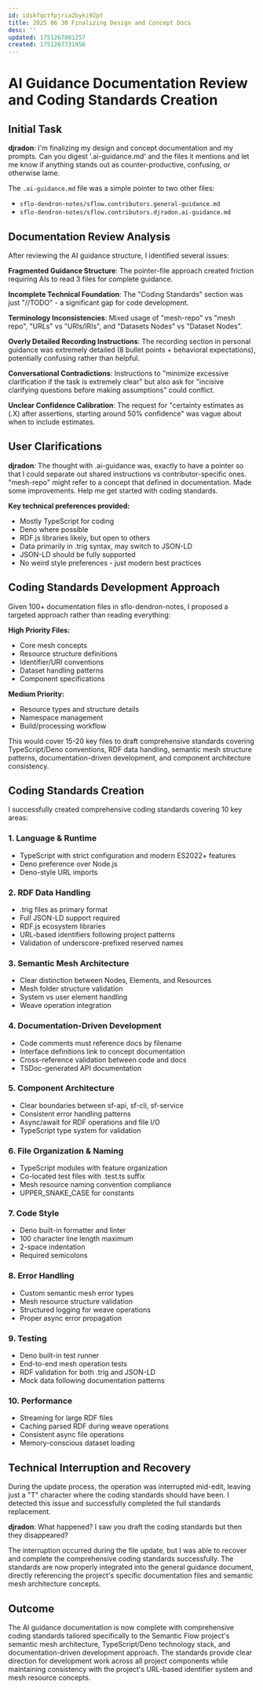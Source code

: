 ```yaml
---
id: idskfqctfpjria2byki92pt
title: 2025 06 30 Finalizing Design and Concept Docs
desc: ''
updated: 1751267801257
created: 1751267731956
---
```


# AI Guidance Documentation Review and Coding Standards Creation

## Initial Task

**djradon**: I'm finalizing my design and concept documentation and my prompts. Can you digest '.ai-guidance.md' and the files it mentions and let me know if anything stands out as counter-productive, confusing, or otherwise lame.

The `.ai-guidance.md` file was a simple pointer to two other files:
- `sflo-dendron-notes/sflow.contributors.general-guidance.md` 
- `sflo-dendron-notes/sflow.contributors.djradon.ai-guidance.md`

## Documentation Review Analysis

After reviewing the AI guidance structure, I identified several issues:

**Fragmented Guidance Structure**: The pointer-file approach created friction requiring AIs to read 3 files for complete guidance.

**Incomplete Technical Foundation**: The "Coding Standards" section was just "//TODO" - a significant gap for code development.

**Terminology Inconsistencies**: Mixed usage of "mesh-repo" vs "mesh repo", "URLs" vs "URIs/IRIs", and "Datasets Nodes" vs "Dataset Nodes".

**Overly Detailed Recording Instructions**: The recording section in personal guidance was extremely detailed (8 bullet points + behavioral expectations), potentially confusing rather than helpful.

**Conversational Contradictions**: Instructions to "minimize excessive clarification if the task is extremely clear" but also ask for "incisive clarifying questions before making assumptions" could conflict.

**Unclear Confidence Calibration**: The request for "certainty estimates as (.X) after assertions, starting around 50% confidence" was vague about when to include estimates.

## User Clarifications

**djradon**: The thought with .ai-guidance was, exactly to have a pointer so that I could separate out shared instructions vs contributor-specific ones. "mesh-repo" might refer to a concept that defined in documentation. Made some improvements. Help me get started with coding standards.

**Key technical preferences provided:**
- Mostly TypeScript for coding
- Deno where possible 
- RDF.js libraries likely, but open to others
- Data primarily in .trig syntax, may switch to JSON-LD
- JSON-LD should be fully supported
- No weird style preferences - just modern best practices

## Coding Standards Development Approach

Given 100+ documentation files in sflo-dendron-notes, I proposed a targeted approach rather than reading everything:

**High Priority Files:**
- Core mesh concepts
- Resource structure definitions
- Identifier/URI conventions
- Dataset handling patterns
- Component specifications

**Medium Priority:**
- Resource types and structure details
- Namespace management
- Build/processing workflow

This would cover 15-20 key files to draft comprehensive standards covering TypeScript/Deno conventions, RDF data handling, semantic mesh structure patterns, documentation-driven development, and component architecture consistency.

## Coding Standards Creation

I successfully created comprehensive coding standards covering 10 key areas:

### 1. Language & Runtime
- TypeScript with strict configuration and modern ES2022+ features
- Deno preference over Node.js
- Deno-style URL imports

### 2. RDF Data Handling  
- .trig files as primary format
- Full JSON-LD support required
- RDF.js ecosystem libraries
- URL-based identifiers following project patterns
- Validation of underscore-prefixed reserved names

### 3. Semantic Mesh Architecture
- Clear distinction between Nodes, Elements, and Resources
- Mesh folder structure validation
- System vs user element handling
- Weave operation integration

### 4. Documentation-Driven Development
- Code comments must reference docs by filename
- Interface definitions link to concept documentation
- Cross-reference validation between code and docs
- TSDoc-generated API documentation

### 5. Component Architecture
- Clear boundaries between sf-api, sf-cli, sf-service
- Consistent error handling patterns
- Async/await for RDF operations and file I/O
- TypeScript type system for validation

### 6. File Organization & Naming
- TypeScript modules with feature organization
- Co-located test files with .test.ts suffix
- Mesh resource naming convention compliance
- UPPER_SNAKE_CASE for constants

### 7. Code Style
- Deno built-in formatter and linter
- 100 character line length maximum
- 2-space indentation
- Required semicolons

### 8. Error Handling
- Custom semantic mesh error types
- Mesh resource structure validation
- Structured logging for weave operations
- Proper async error propagation

### 9. Testing
- Deno built-in test runner
- End-to-end mesh operation tests
- RDF validation for both .trig and JSON-LD
- Mock data following documentation patterns

### 10. Performance
- Streaming for large RDF files
- Caching parsed RDF during weave operations
- Consistent async file operations
- Memory-conscious dataset loading

## Technical Interruption and Recovery

During the update process, the operation was interrupted mid-edit, leaving just a "T" character where the coding standards should have been. I detected this issue and successfully completed the full standards replacement.

**djradon**: What happened? I saw you draft the coding standards but then they disappeared?

The interruption occurred during the file update, but I was able to recover and complete the comprehensive coding standards successfully. The standards are now properly integrated into the general guidance document, directly referencing the project's specific documentation files and semantic mesh architecture concepts.

## Outcome

The AI guidance documentation is now complete with comprehensive coding standards tailored specifically to the Semantic Flow project's semantic mesh architecture, TypeScript/Deno technology stack, and documentation-driven development approach. The standards provide clear direction for development work across all project components while maintaining consistency with the project's URL-based identifier system and mesh resource concepts.
